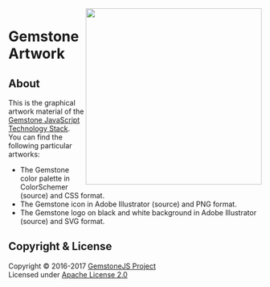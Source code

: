 
<img src="https://rawgit.com/gemstonejs/gemstone-artwork/master/gemstone-logo-white.svg" width="350" align="right" alt=""/>

Gemstone Artwork
================

About
-----

This is the graphical artwork material of the
[Gemstone JavaScript Technology Stack](http://gemstonejs.com).
You can find the following particular artworks:

- The Gemstone color palette in ColorSchemer (source) and CSS format.
- The Gemstone icon in Adobe Illustrator (source) and PNG format.
- The Gemstone logo on black and white background in Adobe Illustrator (source) and SVG format.

Copyright &amp; License
-----------------------

Copyright &copy; 2016-2017 [GemstoneJS Project](http://gemstonejs.com)<br/>
Licensed under [Apache License 2.0](https://spdx.org/licenses/Apache-2.0)

